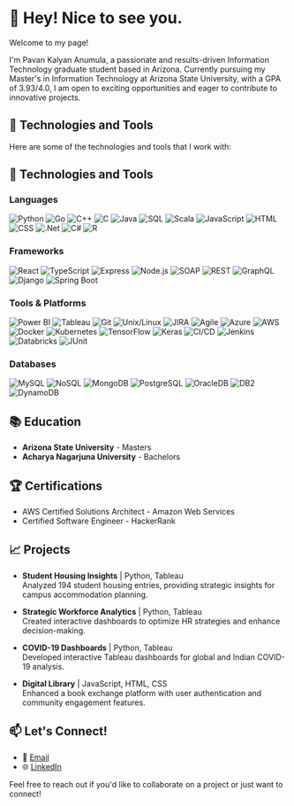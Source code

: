 # 👋 Hey! Nice to see you.

Welcome to my page!

I'm Pavan Kalyan Anumula, a passionate and results-driven Information Technology graduate student based in Arizona. Currently pursuing my Master's in Information Technology at Arizona State University, with a GPA of 3.93/4.0, I am open to exciting opportunities and eager to contribute to innovative projects.

## 🔧 Technologies and Tools
Here are some of the technologies and tools that I work with:

## 🔧 Technologies and Tools

### Languages
![Python](https://img.shields.io/badge/Python-3776AB?style=for-the-badge&logo=python&logoColor=white)
![Go](https://img.shields.io/badge/Go-00ADD8?style=for-the-badge&logo=go&logoColor=white)
![C++](https://img.shields.io/badge/C++-00599C?style=for-the-badge&logo=c%2B%2B&logoColor=white)
![C](https://img.shields.io/badge/C-00599C?style=for-the-badge&logo=c&logoColor=white)
![Java](https://img.shields.io/badge/Java-007396?style=for-the-badge&logo=java&logoColor=white)
![SQL](https://img.shields.io/badge/SQL-4479A1?style=for-the-badge&logo=postgresql&logoColor=white)
![Scala](https://img.shields.io/badge/Scala-DC322F?style=for-the-badge&logo=scala&logoColor=white)
![JavaScript](https://img.shields.io/badge/JavaScript-323330?style=for-the-badge&logo=javascript&logoColor=F7DF1E)
![HTML](https://img.shields.io/badge/HTML-E34F26?style=for-the-badge&logo=html5&logoColor=white)
![CSS](https://img.shields.io/badge/CSS-1572B6?style=for-the-badge&logo=css3&logoColor=white)
![.Net](https://img.shields.io/badge/.NET-512BD4?style=for-the-badge&logo=dotnet&logoColor=white)
![C#](https://img.shields.io/badge/C%23-239120?style=for-the-badge&logo=c-sharp&logoColor=white)
![R](https://img.shields.io/badge/R-276DC3?style=for-the-badge&logo=r&logoColor=white)

### Frameworks
![React](https://img.shields.io/badge/React-20232A?style=for-the-badge&logo=react&logoColor=61DAFB)
![TypeScript](https://img.shields.io/badge/TypeScript-007ACC?style=for-the-badge&logo=typescript&logoColor=white)
![Express](https://img.shields.io/badge/Express-000000?style=for-the-badge&logo=express&logoColor=white)
![Node.js](https://img.shields.io/badge/Node.js-339933?style=for-the-badge&logo=nodedotjs&logoColor=white)
![SOAP](https://img.shields.io/badge/SOAP-FF6C37?style=for-the-badge&logo=soap&logoColor=white)
![REST](https://img.shields.io/badge/REST-0052CC?style=for-the-badge&logo=rest&logoColor=white)
![GraphQL](https://img.shields.io/badge/GraphQL-E10098?style=for-the-badge&logo=graphql&logoColor=white)
![Django](https://img.shields.io/badge/Django-092E20?style=for-the-badge&logo=django&logoColor=white)
![Spring Boot](https://img.shields.io/badge/Spring%20Boot-6DB33F?style=for-the-badge&logo=spring-boot&logoColor=white)

### Tools & Platforms
![Power BI](https://img.shields.io/badge/PowerBI-F2C811?style=for-the-badge&logo=Power%20BI&logoColor=white)
![Tableau](https://img.shields.io/badge/Tableau-E97627?style=for-the-badge&logo=Tableau&logoColor=white)
![Git](https://img.shields.io/badge/Git-F05032?style=for-the-badge&logo=git&logoColor=white)
![Unix/Linux](https://img.shields.io/badge/Unix/Linux-FCC624?style=for-the-badge&logo=linux&logoColor=white)
![JIRA](https://img.shields.io/badge/JIRA-0052CC?style=for-the-badge&logo=jira&logoColor=white)
![Agile](https://img.shields.io/badge/Agile-FF9A00?style=for-the-badge&logo=agile&logoColor=white)
![Azure](https://img.shields.io/badge/Azure-0078D4?style=for-the-badge&logo=microsoft-azure&logoColor=white)
![AWS](https://img.shields.io/badge/AWS-232F3E?style=for-the-badge&logo=amazon-aws&logoColor=white)
![Docker](https://img.shields.io/badge/Docker-2496ED?style=for-the-badge&logo=docker&logoColor=white)
![Kubernetes](https://img.shields.io/badge/Kubernetes-326CE5?style=for-the-badge&logo=kubernetes&logoColor=white)
![TensorFlow](https://img.shields.io/badge/TensorFlow-FF6F00?style=for-the-badge&logo=tensorflow&logoColor=white)
![Keras](https://img.shields.io/badge/Keras-D00000?style=for-the-badge&logo=keras&logoColor=white)
![CI/CD](https://img.shields.io/badge/CI%2FCD-007ACC?style=for-the-badge&logo=github-actions&logoColor=white)
![Jenkins](https://img.shields.io/badge/Jenkins-D24939?style=for-the-badge&logo=jenkins&logoColor=white)
![Databricks](https://img.shields.io/badge/Databricks-FF3621?style=for-the-badge&logo=databricks&logoColor=white)
![JUnit](https://img.shields.io/badge/JUnit-25A162?style=for-the-badge&logo=junit5&logoColor=white)

### Databases
![MySQL](https://img.shields.io/badge/MySQL-4479A1?style=for-the-badge&logo=mysql&logoColor=white)
![NoSQL](https://img.shields.io/badge/NoSQL-0052CC?style=for-the-badge&logo=nosql&logoColor=white)
![MongoDB](https://img.shields.io/badge/MongoDB-47A248?style=for-the-badge&logo=mongodb&logoColor=white)
![PostgreSQL](https://img.shields.io/badge/PostgreSQL-336791?style=for-the-badge&logo=postgresql&logoColor=white)
![OracleDB](https://img.shields.io/badge/OracleDB-F80000?style=for-the-badge&logo=oracle&logoColor=white)
![DB2](https://img.shields.io/badge/DB2-004880?style=for-the-badge&logo=ibm&logoColor=white)
![DynamoDB](https://img.shields.io/badge/DynamoDB-4053D6?style=for-the-badge&logo=amazondynamodb&logoColor=white)


## 📚 Education
- **Arizona State University** - Masters 
- **Acharya Nagarjuna University** - Bachelors


## 🏆 Certifications
- AWS Certified Solutions Architect - Amazon Web Services
- Certified Software Engineer - HackerRank


## 📈 Projects
- **Student Housing Insights** | Python, Tableau  
  Analyzed 194 student housing entries, providing strategic insights for campus accommodation planning.

- **Strategic Workforce Analytics** | Python, Tableau  
  Created interactive dashboards to optimize HR strategies and enhance decision-making.

- **COVID-19 Dashboards** | Python, Tableau  
  Developed interactive Tableau dashboards for global and Indian COVID-19 analysis.

- **Digital Library** | JavaScript, HTML, CSS  
  Enhanced a book exchange platform with user authentication and community engagement features.

## 📫 Let's Connect!
- 📧 [Email](mailto:panumul1@asu.edu)
- 🌐 [LinkedIn](https://www.linkedin.com/in/pavan-kalyan-anumula-60967a183/)

Feel free to reach out if you'd like to collaborate on a project or just want to connect!
